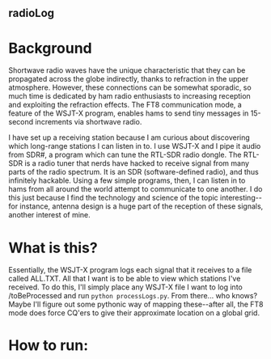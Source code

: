 ## radioLog

# Background
Shortwave radio waves have the unique characteristic that they can be propagated across the globe indirectly, thanks to refraction in the upper atmosphere. However, these connections can be somewhat sporadic, so much time is dedicated by ham radio enthusiasts to increasing reception and exploiting the refraction effects. The FT8 communication mode, a feature of the WSJT-X program, enables hams to send tiny messages in 15-second increments via shortwave radio.

I have set up a receiving station because I am curious about discovering which long-range stations I can listen in to. I use WSJT-X and I pipe it audio from SDR#, a program which can tune the RTL-SDR radio dongle. The RTL-SDR is a radio tuner that nerds have hacked to receive signal from many parts of the radio spectrum. It is an SDR (software-defined radio), and thus infinitely hackable. Using a few simple programs, then, I can listen in to hams from all around the world attempt to communicate to one another. I do this just because I find the technology and science of the topic interesting--for instance, antenna design is a huge part of the reception of these signals, another interest of mine.

# What is this?
Essentially, the WSJT-X program logs each signal that it receives to a file called ALL.TXT. All that I want is to be able to view which stations I've received. To do this, I'll simply place any WSJT-X file I want to log into /toBeProcessed and run `python processLogs.py`. From there... who knows? Maybe I'll figure out some pythonic way of mapping these--after all, the FT8 mode does force CQ'ers to give their approximate location on a global grid.

# How to run:
